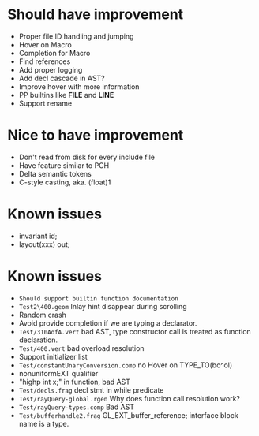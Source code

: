# Should have improvement
- Proper file ID handling and jumping
- Hover on Macro
- Completion for Macro
- Find references
- Add proper logging
- Add decl cascade in AST?
- Improve hover with more information
- PP builtins like __FILE__ and __LINE__
- Support rename

# Nice to have improvement
- Don't read from disk for every include file
- Have feature similar to PCH
- Delta semantic tokens
- C-style casting, aka. (float)1

# Known issues
- invariant id;
- layout(xxx) out;

# Known issues
- `Should support builtin function documentation`
- `Test2\400.geom` Inlay hint disappear during scrolling
- Random crash
- Avoid provide completion if we are typing a declarator.
- `Test/310AofA.vert` bad AST, type constructor call is treated as function declaration.
- `Test/400.vert` bad overload resolution
- Support initializer list
- `Test/constantUnaryConversion.comp` no Hover on TYPE_TO(bo^ol)
- nonuniformEXT qualifier
- "highp int x;" in function, bad AST
- `Test/decls.frag` decl stmt in while predicate
- `Test/rayQuery-global.rgen` Why does function call resolution work?
- `Test/rayQuery-types.comp` Bad AST
- `Test/bufferhandle2.frag` GL_EXT_buffer_reference; interface block name is a type.